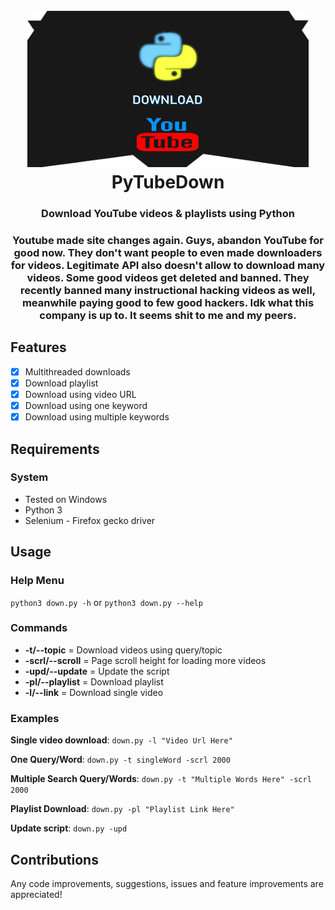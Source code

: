 <h1 align="center">
	<br>
	<img src="https://raw.githubusercontent.com/ProHackTech/PyTubeDown/master/logo.png" alt="PyTubeDown Logo" width="450" height="250">
	<br>
	PyTubeDown
</h1>

<h3 align="center">
	Download YouTube videos & playlists using Python
</h3>

<h3 align="center">
	Youtube made site changes again. Guys, abandon YouTube for good now. They don't want people to even made downloaders for videos. Legitimate API also doesn't allow to download many videos. Some good videos get deleted and banned. They recently banned many instructional hacking videos as well, meanwhile paying good to few good hackers. Idk what this company is up to. It seems shit to me and my peers.
</h3>

## Features
- [x] Multithreaded downloads
- [x] Download playlist
- [x] Download using video URL
- [x] Download using one keyword
- [x] Download using multiple keywords

## Requirements

### System
- Tested on Windows
- Python 3
- Selenium - Firefox gecko driver

## Usage

### Help Menu
`python3 down.py -h` or `python3 down.py --help`

### Commands

- **-t/--topic** = Download videos using query/topic
- **-scrl/--scroll** = Page scroll height for loading more videos
- **-upd/--update** = Update the script
- **-pl/--playlist** = Download playlist
- **-l/--link** = Download single video

### Examples

**Single video download**: `down.py -l "Video Url Here"`

**One Query/Word**: `down.py -t singleWord -scrl 2000`

**Multiple Search Query/Words**: `down.py -t "Multiple Words Here" -scrl 2000`

**Playlist Download**: `down.py -pl "Playlist Link Here"`

**Update script**: `down.py -upd`

## Contributions
Any code improvements, suggestions, issues and feature improvements are appreciated!
